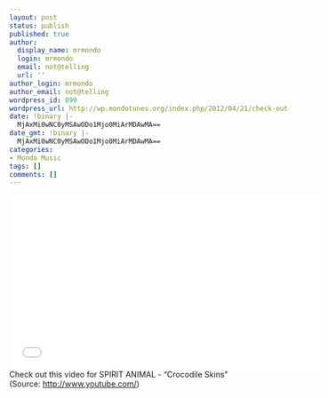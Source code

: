 ```yaml
---
layout: post
status: publish
published: true
author:
  display_name: mrmondo
  login: mrmondo
  email: not@telling
  url: ''
author_login: mrmondo
author_email: not@telling
wordpress_id: 899
wordpress_url: http://wp.mondotunes.org/index.php/2012/04/21/check-out-this-video-for-spirit-animal/
date: !binary |-
  MjAxMi0wNC0yMSAwODo1Mjo0MiArMDAwMA==
date_gmt: !binary |-
  MjAxMi0wNC0yMSAwODo1Mjo0MiArMDAwMA==
categories:
- Mondo Music
tags: []
comments: []
---
```

<iframe width="560" height="315" src="//www.youtube.com/embed/GODNUbiYa40" frameborder="0"> </iframe>
Check out this video for SPIRIT ANIMAL - &#8220;Crocodile Skins"
<div class="attribution">(<span>Source:</span> <a href="http://www.youtube.com/">http://www.youtube.com/</a>)</div>
